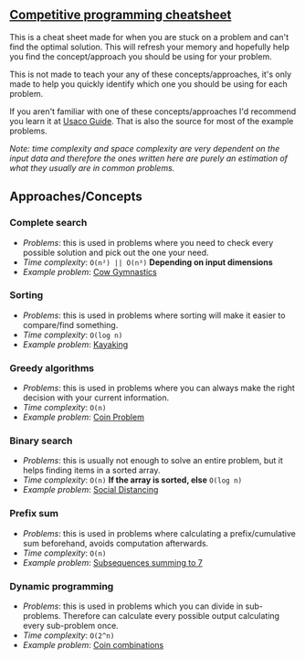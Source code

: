 ## [Competitive programming cheatsheet](jonny-exe.github.io/competitive-programming-cheatsheet)

This is a cheat sheet made for when you are stuck on a problem and can't find the optimal solution. This will refresh your memory and hopefully help you find the concept/approach you should be using for your problem.

This is not made to teach your any of these concepts/approaches, it's only made to help you quickly identify which one you should be using for each problem.

If you aren't familiar with one of these concepts/approaches I'd recommend you learn it at [Usaco Guide](https://usaco.guide/). That is also the source for most of the example problems.

_Note: time complexity and space complexity are very dependent on the input data and therefore the ones written here are purely an estimation of what they usually are in common problems._

## Approaches/Concepts

### Complete search
 - _Problems_: this is used in problems where you need to check every possible solution and pick out the one your need.
 - _Time complexity_: `O(n²) || O(n³)` **Depending on input dimensions**
 - _Example problem_:  [Cow Gymnastics](http://www.usaco.org/index.php?page=viewproblem2&cpid=963)

### Sorting
 - _Problems_: this is used in problems where sorting will make it easier to compare/find something.
 - _Time complexity_: `O(log n)`
 - _Example problem_:  [Kayaking](https://codeforces.com/contest/863/problem/B)

### Greedy algorithms
 - _Problems_: this is used in problems where you can always make the right decision with your current information.
 - _Time complexity_: `O(n)`
 - _Example problem_:  [Coin Problem](https://cses.fi/problemset/task/1630)

### Binary search
 - _Problems_: this is usually not enough to solve an entire problem, but it helps finding items in a sorted array.
 - _Time complexity_: `O(n)` **If the array is sorted, else** `O(log n)`
 - _Example problem_: [Social Distancing](http://www.usaco.org/index.php?page=viewproblem2&cpid=1038)

### Prefix sum
 - _Problems_: this is used in problems where calculating a prefix/cumulative sum beforehand, avoids computation afterwards.
 - _Time complexity_: `O(n)`
 - _Example problem_: [Subsequences summing to 7](http://www.usaco.org/index.php?page=viewproblem2&cpid=595)

### Dynamic programming
 - _Problems_: this is used in problems which you can divide in sub-problems. Therefore can calculate every possible output calculating every sub-problem once.
 - _Time complexity_: `O(2^n)`
 - _Example problem_: [Coin combinations](https://cses.fi/problemset/task/1635/)


 